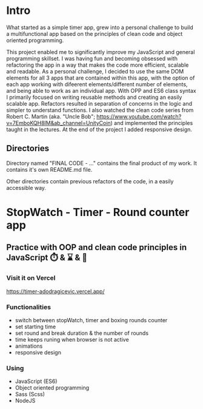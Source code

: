 # Intro

What started as a simple timer app, grew into a personal challenge to build a multifunctional app based on the principles of clean code and object oriented programming.

This project enabled me to significantly improve my JavaScript and general programming skillset. I was having fun and becoming obsessed with refactoring the app in a way that makes the code more efficient, scalable and readable. As a personal challenge, I decided to use the same DOM elements for all 3 apps that are contained within this app, with the option of each app working with difeerent elements/different number of elements, and being able to work as an individual app. With OPP and ES6 class syntax I primarily focused on writing reusable methods and creating an easily scalable app. Refactors resulted in separation of concerns in the logic and simpler to understand functions. I also watched the clean code series from Robert C. Martin (aka. "Uncle Bob"; https://www.youtube.com/watch?v=7EmboKQH8lM&ab_channel=UnityCoin) and implemented the principles taught in the lectures. At the end of the project I added responsive design.

## Directories

Directory named "FINAL CODE - ..." contains the final product of my work. It contains it's own README.md file.

Other directories contain previous refactors of the code, in a easily accessible way.



# StopWatch - Timer - Round counter app

## Practice with OOP and clean code principles in JavaScript :stopwatch: & :hourglass: & :boxing_glove:

### Visit it on Vercel
https://timer-adodragicevic.vercel.app/

### Functionalities
* switch between stopWatch, timer and boxing rounds counter
* set starting time
* set round and break duration & the number of rounds
* time keeps runing when browser is not active
* animations
* responsive design

### Using
* JavaScript (ES6)
* Object oriented programming
* Sass (Scss)
* NodeJS
